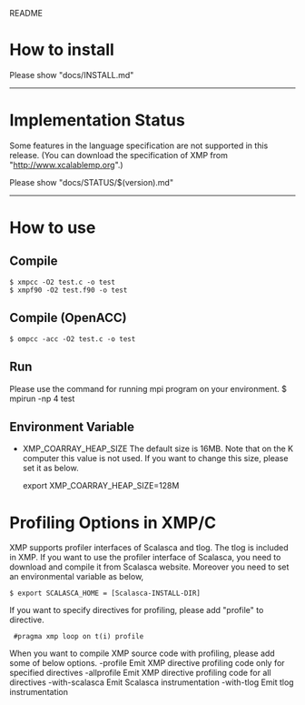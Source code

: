 README

# How to install
 Please show "docs/INSTALL.md"

-----
# Implementation Status
 Some features in the language specification are not supported in this release.
 (You can download the specification of XMP from "http://www.xcalablemp.org".)

 Please show "docs/STATUS/$(version).md"

-----
# How to use
## Compile
    $ xmpcc -O2 test.c -o test
    $ xmpf90 -O2 test.f90 -o test

## Compile (OpenACC)
    $ ompcc -acc -O2 test.c -o test

## Run
 Please use the command for running mpi program on your environment.
    $ mpirun -np 4 test

## Environment Variable
* XMP_COARRAY_HEAP_SIZE
 The default size is 16MB. Note that on the K computer this value is not used.
 If you want to change this size, please set it as below.

    export XMP_COARRAY_HEAP_SIZE=128M

# Profiling Options in XMP/C
 XMP supports profiler interfaces of Scalasca and tlog.
 The tlog is included in XMP.
 If you want to use the profiler interface of Scalasca,
 you need to download and compile it from Scalasca website.
 Moreover you need to set an environmental variable as below,

    $ export SCALASCA_HOME = [Scalasca-INSTALL-DIR]

 If you want to specify directives for profiling,
 please add "profile" to directive.

     #pragma xmp loop on t(i) profile

 When you want to compile XMP source code with profiling,
 please add some of below options.
    -profile         Emit XMP directive profiling code only for specified directives
    -allprofile      Emit XMP directive profiling code for all directives
    -with-scalasca   Emit Scalasca instrumentation
    -with-tlog       Emit tlog instrumentation
